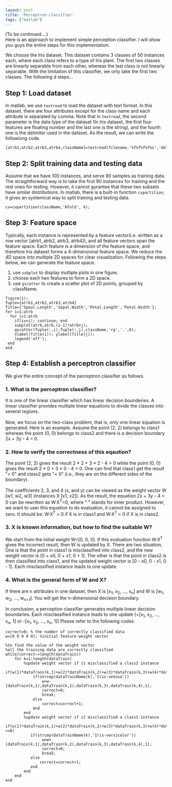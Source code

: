 ```yaml
---
layout: post
title: 'Perceptron classifier'
tags: ["matlab"]
---
```

(To be continued....) <br>
Here is an approach to implement simple perception classifier. I will show you guys the entire steps for this implementation.

We choose the Iris dataset. This dataset contains 3 classes of 50 instances each, where each class refers to a type of Iris plant. The first two classes are linearly separable from each other, whereas the last class is not linearly separable. With the limitation of this classifier, we only take the first two classes. The following d steps...

## Step 1: Load dataset <br>
In matlab, we use `textread` to load the dataset with text format. In this dataset, there are four attributes except for the class name and each attribute is separated by comma. Note that in `textread`, the second parameter is the data type of the dataset (In Iris dataset, the first four features are floating number and the last one is the string), and the fourth one is the delimiter used in the dataset. As the result, we can write the followiong code.
~~~
[atrb1,atrb2,atrb3,atrb4,className]=textread(filename,'%f%f%f%f%s','delimiter,',');
~~~

## Step 2: Split training data and testing data <br>
Assume that we have 100 instances, and serve 90 samples as training data. The straightforward way is to take the first 90 instances for training and the rest ones for testing. However, it cannot gurantee that these two subsets have similar distributions. In matlab, there is a built-in function `cvpartition`; it gives an systemical way to split training and testing data.
~~~ 
cv=cvpartition(className,'KFold', k);
~~~

## Step 3: Feature space <br>
Typically, each instance is represented by a feature vector(i.e. written as a row vector [atrb1, atrb2, atrb3, atrb4]), and 
all feature vectors span the feature space. Each feature is a dimension of the feature space, and therefore Iris dataset forms a 4-dimensional feature space. We reduce the 4D space into multiple 2D spaces for clear visualization. Following the steps below, we can generate the feature space.

1. use `subplot` to display multiple plots in one figure. 
2. choose each two features to form a 2D space.
3. use `gscatter` to create a scatter plot of 2D points, grouped by className.

~~~
figure(1);
Tuple={atrb1,atrb2,atrb3,atrb4}
Title={'Speal.Length','Sepal.Width','Petal.Length','Petal.Width'};
for i=1:atrb
  for j=1:atrb
    if(i==j); continue; end
    subplot(atrb,atrb,(i-1)*atrb+j);
    gscatter(Tuple(:,i),Tuple(:,j),className,'rg','.',8);
    xlabel(Title(i)); ylabel(Title(j));
    legend('off');
 end
end
~~~

## Step 4: Establish a perceptron classifier <br>
We give the entire concept of the perceptron classifier as follows. <br>

### 1. What is the perceptron classifier? <br>
It is one of the linear classifier which has linear decision bounderies. A linear classifier provides multiple linear equations to divide the classes into several regions. <br><br>
Now, we focus on the two-class problem, that is, only one linear equation is generated. Here is an example. Assume the point (2, 2) belongs to class1 whereas the point (0, 0) belongs to class2 and there is a decision boundary 2x + 3y - 4 = 0. 

### 2. How to verify the correctness of this eqaution? <br>
The point (2, 2) gives the result 2 * 2 + 3 * 2 - 4 > 0 while the point (0, 0) gives the result 2 * 0 + 3 * 0 - 4 < 0. One can find that class1 get the result "> 0" and class2 gets "< 0" (i.e., they are on the different sides of the boundary). <br><br>
The coefficients 2, 3, and 4 (x, and y) can be viewed as the weight vector W [w1, w2, w3] (instances X [x1, x2]). As the result, the equation 2x + 3y - 4 = 0 can be rewritten as W·X<sup>T</sup>=0, where "·" stands for inner product. However, we want to user this equation to do evaluation, it cannot be assigned to zero. It should be: W·X<sup>T</sup> > 0 if X is in class1 and W·X<sup>T</sup> < 0 if X is in class2. <br>

### 3. X is known information, but how to find the suitable W? <br>
We start from the initial weight W=[0, 0, 0]. If this evaluation function W·X<sup>T</sup> gives the incorrect result, then W is updated by X. There are two situation, One is that the point in class1 is misclassified into class2, and the new weight vector is [0 + x0, 0 + x1, 0 + 1]. The other is that the point in class2 is then classified into class1, and the updated weight vector is [0 - x0, 0 - x1, 0 - 1]. Each misclassified instance leads to one update.

### 4. What is the general form of W and X?
If there are n attributes in one dataset, then X is [x<sub>1</sub>, x<sub>2</sub>, ..., x<sub>n</sub>] and W is [w<sub>1</sub>, w<sub>2</sub>, ..., w<sub>n+1</sub>]. You will get the n-dimensional decision boundary.

In conclusion, a perception classifier generates multiple linear decision boundaries. Each misclassified instance leads to one update (+[x<sub>1</sub>, x<sub>2</sub>, ..., x<sub>n</sub>, 1] or -[x<sub>1</sub>, x<sub>2</sub>, ..., x<sub>n</sub>, 1]) Please refer to the following codes.

~~~
correct=0; % the number of correctly classified data
w=[0 0 0 0 0]; %initial feature weight vector

%to find the value of the weight vector
%all the training data are correctly classified
while(correct~=length(dataTrain))
    for k=1:length(dataTrain)
        %update weight vector if it misclassified a class2 instance
        if(w(1)*dataTrain(k,1)+w(2)*dataTrain(k,2)+w(3)*dataTrain(k,3)+w(4)*dataTrain(k,4)+w(5)>0)
            if(strcmp(dataTrainName(k),'Iris-setosa'))
                w=w-[dataTrain(k,1),dataTrain(k,2),dataTrain(k,3),dataTrain(k,4),1];
                correct=0;
                break;
            else
                correct=correct+1;
            end
        end
        %update weight vector if it misclassified a class1 instance
        if(w(1)*dataTrain(k,1)+w(2)*dataTrain(k,2)+w(3)*dataTrain(k,3)+w(4)*dataTrain(k,4)+w(5)<=0)
           if(strcmp(dataTrainName(k),'Iris-versicolor'))
                w=w+[dataTrain(k,1),dataTrain(k,2),dataTrain(k,3),dataTrain(k,4),1];
                correct=0;
                break;
           else
               correct=correct+1;
           end
        end
    end
end
~~~
